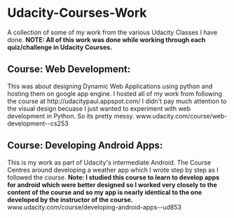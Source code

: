 # Udacity-Courses-Work
A collection of some of my work from the various Udacity Classes I have done.
<b>NOTE: All of this work was done while working through each quiz/challenge in Udacity Courses.</b>

<H2>Course: Web Development:</H2> 
This was about designing Dynamic Web Applications using python and hosting them on google app engine. I hosted all of my work from following the course at http://udacitypaul.appspot.com/ I didn't pay much attention to the visual design becuase I just wanted to experiment with web development in Python. So its pretty messy.
www.udacity.com/course/web-development--cs253
    
<H2>Course: Developing Android Apps:</H2> 
This is my work as part of Udacity's intermediate Android. The Course Centres around developing a weather app which I wrote step by step as I followed the course. <b>Note: I studied this course to learn to develop apps for android which were better designed so I worked very closely to the content of the course and so my app is nearly identical to the one developed by the instructor of the course.</b>
www.udacity.com/course/developing-android-apps--ud853
